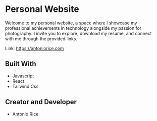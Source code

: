 # Personal Website

Welcome to my personal website, a space where I showcase my professional achievements in technology alongside my passion for photography. I invite you to explore, download my resume, and connect with me through the provided links.

Link: https://antoniorice.com

## Built With

- Javascript
- React
- Tailwind Css

## Creator and Developer

- Antonio Rice
